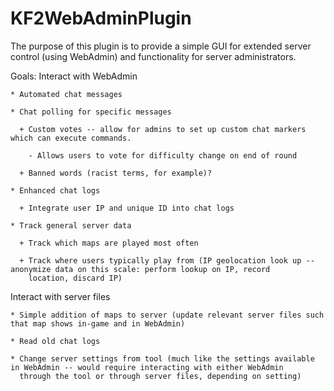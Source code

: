 # KF2WebAdminPlugin
The purpose of this plugin is to provide a simple GUI for extended server control (using WebAdmin) and functionality for server administrators.

Goals:
  Interact with WebAdmin
    
    * Automated chat messages
    
    * Chat polling for specific messages
    
      + Custom votes -- allow for admins to set up custom chat markers which can execute commands.
      
        - Allows users to vote for difficulty change on end of round
        
      + Banned words (racist terms, for example)?
      
    * Enhanced chat logs
    
      + Integrate user IP and unique ID into chat logs
      
    * Track general server data
    
      + Track which maps are played most often
      
      + Track where users typically play from (IP geolocation look up -- anonymize data on this scale: perform lookup on IP, record         
        location, discard IP)
        
  Interact with server files
  
    * Simple addition of maps to server (update relevant server files such that map shows in-game and in WebAdmin)
    
    * Read old chat logs
    
    * Change server settings from tool (much like the settings available in WebAdmin -- would require interacting with either WebAdmin  
      through the tool or through server files, depending on setting) 

